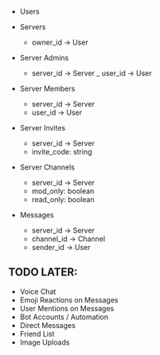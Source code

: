 - Users

- Servers
  - owner_id -> User

- Server Admins
  - server_id -> Server
  _ user_id -> User

- Server Members
  - server_id -> Server
  - user_id -> User

- Server Invites
  - server_id -> Server
  - invite_code: string

- Server Channels
  - server_id -> Server
  - mod_only: boolean
  - read_only: boolean

- Messages
  - server_id -> Server
  - channel_id -> Channel
  - sender_id -> User

## TODO LATER:

* Voice Chat
* Emoji Reactions on Messages
* User Mentions on Messages
* Bot Accounts / Automation
* Direct Messages
* Friend List
* Image Uploads
